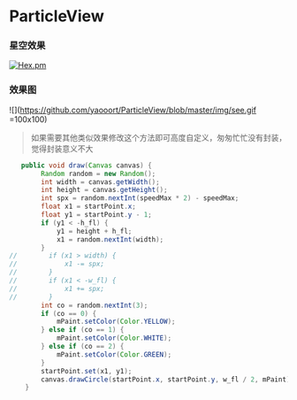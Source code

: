 # ParticleView
### 星空效果
[![Hex.pm](https://img.shields.io/hexpm/l/plug.svg)](http://www.apache.org/licenses/LICENSE-2.0)

### 效果图
![](https://github.com/yaooort/ParticleView/blob/master/img/see.gif =100x100)

> 如果需要其他类似效果修改这个方法即可高度自定义，匆匆忙忙没有封装，觉得封装意义不大

```java
   public void draw(Canvas canvas) {
        Random random = new Random();
        int width = canvas.getWidth();
        int height = canvas.getHeight();
        int spx = random.nextInt(speedMax * 2) - speedMax;
        float x1 = startPoint.x;
        float y1 = startPoint.y - 1;
        if (y1 < -h_fl) {
            y1 = height + h_fl;
            x1 = random.nextInt(width);
        }
//        if (x1 > width) {
//            x1 -= spx;
//        }
//        if (x1 < -w_fl) {
//            x1 += spx;
//        }
        int co = random.nextInt(3);
        if (co == 0) {
            mPaint.setColor(Color.YELLOW);
        } else if (co == 1) {
            mPaint.setColor(Color.WHITE);
        } else if (co == 2) {
            mPaint.setColor(Color.GREEN);
        }
        startPoint.set(x1, y1);
        canvas.drawCircle(startPoint.x, startPoint.y, w_fl / 2, mPaint);
    }
```
